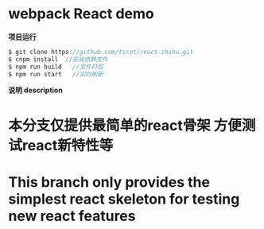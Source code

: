 # webpack React demo


**项目运行**
```javascript
$ git clone https://github.com/tsrot/react-zhihu.git
$ cnpm install  //安装依赖文件
$ npm run build   //文件打包
$ npm run start   //实时刷新

```
**说明  description**
# 本分支仅提供最简单的react骨架 方便测试react新特性等
# This branch only provides the simplest react skeleton for testing new react features

